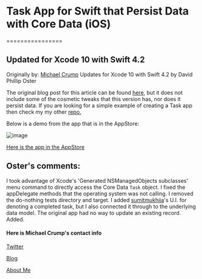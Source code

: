 # Task App for Swift that Persist Data with Core Data (iOS) 
================

## Updated for Xcode 10 with Swift 4.2

Originally by: [Michael Crump](http://twitter.com/mbcrump)
Updates for Xcode 10 with Swift 4.2 by David Phillip Oster

The original blog post for this article can be found [here,](http://developer.telerik.com/featured/creating-task-application-ios-using-swift/) but it does not include some of the cosmetic tweaks that this version has, nor does it persist data. If you are looking for a simple example of creating a Task app then check my my other [repo.](https://github.com/mbcrump/TasksForSwift)

Below is a demo from the app that is in the AppStore: 

![image](https://github.com/mbcrump/TasksForSwiftWithPersistingData/blob/master/Images/demo.gif)

[Here is the app in the AppStore](https://itunes.apple.com/us/app/task-application/id960435759?ls=1&mt=8)

## Oster's comments:

I took advantage of Xcode's 'Generated NSManagedObjects subclasses' menu command to directly access the Core Data `Task` object. I fixed the appDelegate methods that the operating system was not calling. I removed the do-nothing tests directory and target. I added  [sumitmukhija](https://github.com/sumitmukhija)'s U.I. for denoting a completed task, but I also connected it through to the underlying data model. The original app had no way to update an existing record. Added.

#### Here is Michael Crump's contact info

[Twitter](http://twitter.com/mbcrump)

[Blog](http://michaelcrump.net)

[About Me](http://about.me/mbcrump)
